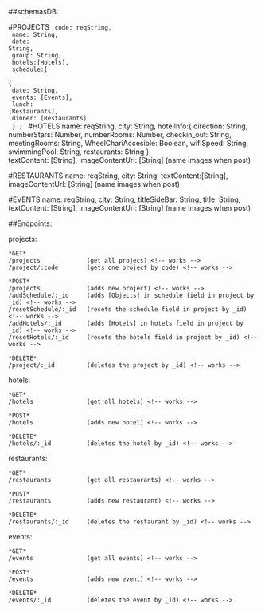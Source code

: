 ##schemasDB:

  #PROJECTS
  <code>
    code: reqString,<br/>
    name: String,<br/>
    date: String,<br/>
    group: String,<br/>
    hotels:[Hotels],<br/>
    schedule:[<br/>
      {<br/>
      date: String,<br/>
      events: [Events],<br/>
      lunch: [Restaurants],<br/>
      dinner: [Restaurants]<br/>
      }
    ]
  </code>
  #HOTELS
    name: reqString,
    city: String,
    hotelInfo:{
      direction: String,
      numberStars: Number,
      numberRooms: Number,
      checkin_out: String,
      meetingRooms: String,
      WheelChariAccesible: Boolean,
      wifiSpeed: String,
      swimmingPool: String,
      restaurants: String
    },  
    textContent: [String],
    imageContentUrl: [String]  (name images when post)

  #RESTAURANTS
    name: reqString,
    city: String,
    textContent:[String],
    imageContentUrl: [String]  (name images when post)

  #EVENTS
    name: reqString,
    city: String,
    titleSideBar: String,
    title: String,
    textContent: [String],
    imageContentUrl: [String]  (name images when post)


##Endpoints:
  
  projects:

    *GET*
    /projects             (get all projecs) <!-- works -->
    /project/:code        (gets one project by code) <!-- works -->
    
    *POST*
    /projects             (adds new project) <!-- works -->
    /addSchedule/:_id     (adds [Objects] in schedule field in project by _id) <!-- works -->
    /resetSchedule/:_id   (resets the schedule field in project by _id) <!-- works -->
    /addHotels/:_id       (adds [Hotels] in hotels field in project by  _id) <!-- works --> 
    /resetHotels/:_id     (resets the hotels field in project by _id) <!-- works -->

    *DELETE*
    /project/:_id         (deletes the project by _id) <!-- works -->

  hotels:

    *GET*
    /hotels               (get all hotels) <!-- works -->

    *POST*
    /hotels               (adds new hotel) <!-- works -->

    *DELETE*
    /hotels/:_id          (deletes the hotel by _id) <!-- works -->

  restaurants:

    *GET*
    /restaurants          (get all restaurants) <!-- works -->

    *POST*
    /restaurants          (adds new restaurant) <!-- works -->

    *DELETE*
    /restaurants/:_id     (deletes the restaurant by _id) <!-- works -->

  events:

    *GET*
    /events               (get all events) <!-- works -->

    *POST*
    /events               (adds new event) <!-- works -->

    *DELETE*
    /events/:_id          (deletes the event by _id) <!-- works -->
